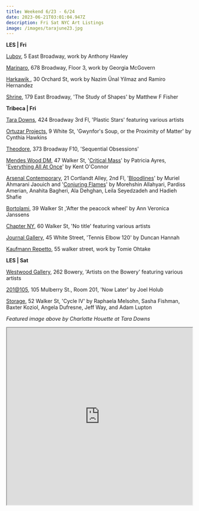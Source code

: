 ```yaml
---
title: Weekend 6/23 - 6/24
date: 2023-06-21T03:01:04.947Z
description: Fri Sat NYC Art Listings
image: /images/tarajune23.jpg
---
```

**LES | Fri**

[Lubov](https://lubov.nyc/), 5 East Broadway, work by Anthony Hawley

[Marinaro](https://www.marinaro.biz/), 678 Broadway, Floor 3, work by Georgia McGovern

[Harkawik ](https://www.harkawik.com/), 30 Orchard St, work by Nazim Ünal Yilmaz and Ramiro Hernandez

[Shrine](https://www.shrine.nyc/matthew-f-fisher-the-study-of-shapes), 179 East Broadway, 'The Study of Shapes' by Matthew F Fisher

**Tribeca | Fri**

[Tara Downs](https://taradowns.com/exhibitions/plastic-stars), 424 Broadway 3rd Fl, 'Plastic Stars' featuring various artists

[Ortuzar Projects](https://www.ortuzarprojects.com/exhibitions/cynthia-hawkins), 9 White St, 'Gwynfor's Soup, or the Proximity of Matter' by Cynthia Hawkins

[Theodore](https://www.theodoreart.com/future), 373 Broadway F10, 'Sequential Obsessions' 

[Mendes Wood DM](https://mendeswooddm.com/en/exhibitions), 47 Walker St, '[Critical Mass](https://mendeswooddm.com/en/exhibition/critical-mass)' by Patricia Ayres, '[Everything All At Once](https://mendeswooddm.com/en/exhibition/everything-all-at-once)' by Kent O'Connor 

[Arsenal Contemporary](https://www.arsenalcontemporary.com/ny/home), 21 Cortlandt Alley, 2nd Fl, '[Bloodlines](https://www.arsenalcontemporary.com/ny/exhib/detail/muriel-ahmarani-jaouich-bloodlines)' by Muriel Ahmarani Jaouich and '[Conjuring Flames](https://www.arsenalcontemporary.com/ny/exhib/detail/conjuring-flames)' by Morehshin Allahyari, Pardiss Amerian, Anahita Bagheri, Ala Dehghan, Leila Seyedzadeh and Hadieh Shafie

[Bortolami](https://www.bortolamigallery.com/exhibitions/after-the-peacock-wheel), 39 Walker St ,'After the peacock wheel' by Ann Veronica Janssens

[Chapter NY](https://chapter-ny.com/exhibitions/upcoming/no-title/), 60 Walker St, 'No title' featuring various artists

[Journal Gallery](https://www.thejournalinc.com/gallery/events/tennis-elbow-120-duncan-hannah), 45 White Street, 'Tennis Elbow 120' by Duncan Hannah

[Kaufmann Repetto](https://kaufmannrepetto.com/exhibition/tomie-ohtake/), 55 walker street, work by Tomie Ohtake

**L﻿ES | Sat**

[Westwood Gallery](https://www.westwoodgallery.com/artists-on-the-bowery-part-4), 262 Bowery, 'Artists on the Bowery' featuring various artists

[201@105](https://www.201at105.com/), 105 Mulberry St., Room 201, 'Now Later' by Joel Holub

[Storage](https://www.storageartgallery.com/), 52 Walker St, 'Cycle IV' by Raphaela Melsohn, Sasha Fishman, Baxter Koziol, Angela Dufresne, Jeff Way, and Adam Lupton

*F﻿eatured image above by Charlotte Houette at Tara Downs*

<iframe src="https://www.google.com/maps/d/u/0/embed?mid=1YJE1Ac0m3aJKxQ6UR4PQI2mCE6u3Zds&ehbc=2E312F" width="100%" height="480"></iframe>